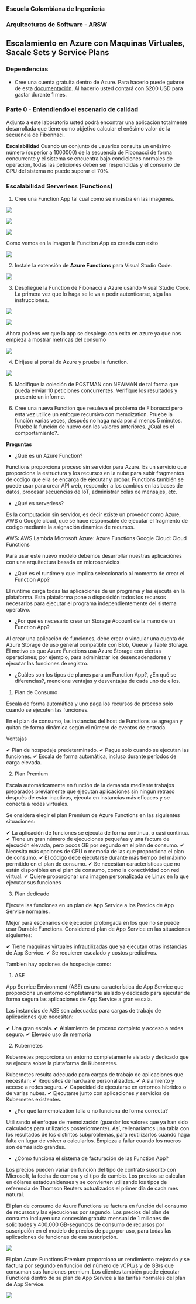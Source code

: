 ### Escuela Colombiana de Ingeniería
### Arquitecturas de Software - ARSW

## Escalamiento en Azure con Maquinas Virtuales, Sacale Sets y Service Plans

### Dependencias
* Cree una cuenta gratuita dentro de Azure. Para hacerlo puede guiarse de esta [documentación](https://azure.microsoft.com/en-us/free/search/?&ef_id=Cj0KCQiA2ITuBRDkARIsAMK9Q7MuvuTqIfK15LWfaM7bLL_QsBbC5XhJJezUbcfx-qAnfPjH568chTMaAkAsEALw_wcB:G:s&OCID=AID2000068_SEM_alOkB9ZE&MarinID=alOkB9ZE_368060503322_%2Bazure_b_c__79187603991_kwd-23159435208&lnkd=Google_Azure_Brand&dclid=CjgKEAiA2ITuBRDchty8lqPlzS4SJAC3x4k1mAxU7XNhWdOSESfffUnMNjLWcAIuikQnj3C4U8xRG_D_BwE). Al hacerlo usted contará con $200 USD para gastar durante 1 mes.

### Parte 0 - Entendiendo el escenario de calidad

Adjunto a este laboratorio usted podrá encontrar una aplicación totalmente desarrollada que tiene como objetivo calcular el enésimo valor de la secuencia de Fibonnaci.

**Escalabilidad**
Cuando un conjunto de usuarios consulta un enésimo número (superior a 1000000) de la secuencia de Fibonacci de forma concurrente y el sistema se encuentra bajo condiciones normales de operación, todas las peticiones deben ser respondidas y el consumo de CPU del sistema no puede superar el 70%.

### Escalabilidad Serverless (Functions)

1. Cree una Function App tal cual como se muestra en las  imagenes.

![](images/part3/part3-function-config.png)

![](images/part3/part3-function-configii.png)

![](images/part3/part3-test-function.png)

Como vemos en la imagen la Function App es creada con exito

![](images/solucion/checkcreation.png)

2. Instale la extensión de **Azure Functions** para Visual Studio Code.

![](images/part3/part3-install-extension.png)

3. Despliegue la Function de Fibonacci a Azure usando Visual Studio Code. La primera vez que lo haga se le va a pedir autenticarse, siga las instrucciones.

![](images/part3/part3-deploy-function-1.png)

![](images/part3/part3-deploy-function-2.png)

Ahora podeos ver que la app se desplego con exito en azure ya que nos empieza a mostrar metricas del consumo 

![](images/solucion/metrica1.png)


4. Dirijase al portal de Azure y pruebe la function.

![](images/part3/part3-test-function.png)

5. Modifique la coleción de POSTMAN con NEWMAN de tal forma que pueda enviar 10 peticiones concurrentes. Verifique los resultados y presente un informe.

6. Cree una nueva Function que resuleva el problema de Fibonacci pero esta vez utilice un enfoque recursivo con memoization. Pruebe la función varias veces, después no haga nada por al menos 5 minutos. Pruebe la función de nuevo con los valores anteriores. ¿Cuál es el comportamiento?.

**Preguntas**

* ¿Qué es un Azure Function?

Functions proporciona proceso sin servidor para Azure. Es un servicio que proporciona la estructura y los recursos en la nube para subir fragmentos de codigo que ella se encarga de ejecutar y probar. Functions también se puede usar para crear API web, responder a los cambios en las bases de datos, procesar secuencias de IoT, administrar colas de mensajes, etc.

* ¿Qué es serverless?

Es la computación sin servidor, es decir existe un provedor como Azure, AWS o Google cloud, que se hace responsable de ejecutar el fragmento de codigo mediante la asignación dinamica de recursos. 

AWS: AWS Lambda
Microsoft Azure: Azure Functions
Google Cloud: Cloud Functions

Para usar este nuevo modelo debemos desarrollar nuestras aplicaciónes con una arquitectura basada en microservicios 

* ¿Qué es el runtime y que implica seleccionarlo al momento de crear el Function App?

El runtime carga todas las aplicaciones de un programa y las ejecuta en la plataforma. Esta plataforma pone a disposición todos los recursos necesarios para ejecutar el programa independientemente del sistema operativo.

* ¿Por qué es necesario crear un Storage Account de la mano de un Function App?

Al crear una aplicación de funciones, debe crear o vincular una cuenta de Azure Storage de uso general compatible con Blob, Queue y Table Storage. El motivo es que Azure Functions usa Azure Storage con ciertas operaciones; por ejemplo, para administrar los desencadenadores y ejecutar las funciones de registro. 

* ¿Cuáles son los tipos de planes para un Function App?, ¿En qué se diferencias?, mencione ventajas y desventajas de cada uno de ellos.

1. Plan de Consumo

Escala de forma automática y uno paga los recursos de proceso solo cuando se ejecuten las funciones.

En el plan de consumo, las instancias del host de Functions se agregan y quitan de forma dinámica según el número de eventos de entrada.

Ventajas

✔ Plan de hospedaje predeterminado.
✔ Pague solo cuando se ejecutan las funciones.
✔ Escala de forma automática, incluso durante períodos de carga elevada.

2. Plan Premium

Escala automáticamente en función de la demanda mediante trabajos preparados previamente que ejecutan aplicaciones sin ningún retraso después de estar inactivas, ejecuta en instancias más eficaces y se conecta a redes virtuales.

Se onsidera elegir el plan Premium de Azure Functions en las siguientes situaciones:

✔ La aplicación de funciones se ejecuta de forma continua, o casi continua.
✔ Tiene un gran número de ejecuciones pequeñas y una factura de ejecución elevada, pero pocos GB por segundo en el plan de consumo.
✔ Necesita más opciones de CPU o memoria de las que proporciona el plan de consumo.
✔ El código debe ejecutarse durante más tiempo del máximo permitido en el plan de consumo.
✔ Se necesitan características que no están disponibles en el plan de consumo, como la conectividad con red virtual.
✔ Quiere proporcionar una imagen personalizada de Linux en la que ejecutar sus funciones

3. Plan dedicado

Ejecute las funciones en un plan de App Service a los Precios de App Service normales.

Mejor para escenarios de ejecución prolongada en los que no se puede usar Durable Functions. Considere el plan de App Service en las situaciones siguientes:

✔ Tiene máquinas virtuales infrautilizadas que ya ejecutan otras instancias de App Service.
✔ Se requieren escalado y costos predictivos.

Tambien hay opciones de hospedaje como:

1. ASE 

App Service Environment (ASE) es una característica de App Service que proporciona un entorno completamente aislado y dedicado para ejecutar de forma segura las aplicaciones de App Service a gran escala.

Las instancias de ASE son adecuadas para cargas de trabajo de aplicaciones que necesitan:

✔ Una gran escala.
✔ Aislamiento de proceso completo y acceso a redes seguro.
✔ Elevado uso de memoria

2. Kubernetes

Kubernetes proporciona un entorno completamente aislado y dedicado que se ejecuta sobre la plataforma de Kubernetes.

Kubernetes resulta adecuado para cargas de trabajo de aplicaciones que necesitan:
✔ Requisitos de hardware personalizados.
✔ Aislamiento y acceso a redes seguro.
✔ Capacidad de ejecutarse en entornos híbridos o de varias nubes.
✔ Ejecutarse junto con aplicaciones y servicios de Kubernetes existentes.


* ¿Por qué la memoization falla o no funciona de forma correcta?

Utilizando el enfoque de memoización (guardar los valores que ya han sido calculados para utilizarlos posteriormente). Así, rellenaríamos una tabla con los resultados de los distintos subproblemas, para reutilizarlos cuando haga falta en lugar de volver a calcularlos. Empieza a fallar cuando los nueros son demasiado grandes.


* ¿Cómo funciona el sistema de facturación de las Function App?

Los precios pueden variar en función del tipo de contrato suscrito con Microsoft, la fecha de compra y el tipo de cambio. Los precios se calculan en dólares estadounidenses y se convierten utilizando los tipos de referencia de Thomson Reuters actualizados el primer día de cada mes natural.

El plan de consumo de Azure Functions se factura en función del consumo de recursos y las ejecuciones por segundo. Los precios del plan de consumo incluyen una concesión gratuita mensual de 1 millones de solicitudes y 400.000 GB-segundos de consumo de recursos por suscripción en el modelo de precios de pago por uso, para todas las aplicaciones de funciones de esa suscripción. 

![](images/solucion/pre1.png)


El plan Azure Functions Premium proporciona un rendimiento mejorado y se factura por segundo en función del número de vCPU/s y de GB/s que consuman sus funciones premium. Los clientes también puede ejecutar Functions dentro de su plan de App Service a las tarifas normales del plan de App Service.

![](images/solucion/pre2.png)


